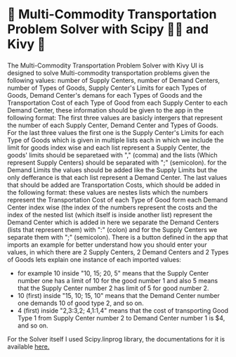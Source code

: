 # 🚛 Multi-Commodity Transportation Problem Solver with Scipy 🔬🐍 and Kivy 🥝
###
<p align="left">The Multi-Commodity Transportation Problem Solver with Kivy UI is designed to solve Multi-commodity transportation problems given the following values: number of Supply Centers, number of Demand Centers, number of Types of Goods,
Supply Center's Limits for each Types of Goods, Demand Center's demans for each Types of Goods and the Transportation Cost of each Type of Good from each Supply Center to each
Demand Center, these information should be given to the app in the following format:
  The first three values are basicly intergers that represent the number of each Supply Center, Demand Center and Types of Goods.
  For the last three values the first one is the Supply Center's Limits for each Type of Goods which is given in multiple lists each in which we include the limit for goods index wise
  and each list represent a Supply Center, the goods' limits should be separetaed with "," (comma) and the lists (Which represent Supply Centers) should be separated with ";" (semicolon).
  for the Demand Limits the values should be added like the Supply Limits but the only defferance is that each list represent a Demand Center.
  The last values that should be added are Transportation Costs, which should be added in the following format: these values are nestes lists which the numbers represent the Transportation
  Cost of each Type of Good form each Demand Center index wise (the index of the numbers represent the costs and the index of the nested list (which itself is inside another list) represent the Demand Center
  which is added in here we separate the Demand Centers (lists that represent them) with ":" (colon) and for the Supply Centers we separate them with ";" (semicolon).
There is a button defined in the app that imports an example for better understand how you should enter your values, in which there are 2 Supply Centers, 2 Demand Centers and 2 Types of Goods
lets explain one instance of each imported values:<p/>

* for example 10 inside "10, 15; 20, 5" means that the Supply Center number one has a limit of 10 for the good number 1 and also 5 means that the Supply Center number 2 has limit of 5 for good number 2.
* 10 (first) inside "15, 10; 15, 10" means that the Demand Center number one demands 10 of good type 2, and so on.
* 4 (first) inside "2,3:3,2; 4,1:1,4" means that the cost of transporting Good Type 1 from Supply Center number 2 to Demand Center number 1 is $4, and so on.

<p align="left">For the Solver itself I used Scipy.linprog library, the documentations for it is available <a href="https://docs.scipy.org/doc/scipy/reference/optimize.linprog-highs.html">here.<a/><p/>
